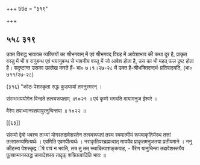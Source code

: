 +++
title = "३१९"

+++


## ५५८ ३१९
उक्त विरुद्ध भावावन्न व्यक्तियों का श्रीभगवान् में एवं श्रीभगवद् विग्रह में आवेशाभाव की कथा दूर है, प्राकृत वस्तु में भी व रानुबन्ध एवं भयानुबन्ध से भावनीय वस्तु में जो आवेश होता है, उस का भी महत् फल दृष्ट होता है। सदृष्टान्त उसका उल्लेख करते हैं- भा० ७।१।२७-२८ में उक्त है-श्रीभक्तिदन्दर्भः प्रतिपादयति, (भा० ७११/२७-२८) 

(३१६) "कोटः पेशस्कृता रुद्धः कुड्यायां तमनुस्मरन् । 

संरम्भभययोगेन विन्दते तत्स्वरूपताम् ॥१०२१ ॥ एवं कृष्णे भगवति मायामनुज ईश्वरे । 

वैरेण तपाध्मानस्तमापुरनुचिन्तया ॥ १०२२ ॥ 

[[६३]]

संरम्मो द्वेषो भवश्च ताभ्यां योगस्तदावेशस्तेन तत्स्वरूपतां तस्य स्वमात्मीयं रूपमाकृतिर्यस्थ तत्तां तत्सारूप्यमित्यर्थः । एवमिति एवमपीत्यर्थः । नराकृतिपरब्रह्मत्वात् माययैव प्राकृतमनुजतया प्रतीयमाने । ननु कीटस्य पेशस्कृद्व ेषे पापं न भवति, तत्र तु तत् स्थादित्याशङ्कयाह, - वैरेण यानुचिन्ता तदावेशस्तयैव पूतपाप्मानस्तद्ध चानादेशस्य तादृक् शक्तित्वादिति भावः ॥ 
